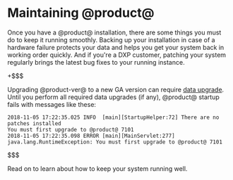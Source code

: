 # Maintaining @product@ [](id=maintaining-liferay)

Once you have a @product@ installation, there are some things you must do to
keep it running smoothly. Backing up your installation in case of a hardware
failure protects your data and helps you get your system back in working order
quickly. And if you're a DXP customer, patching your system regularly brings the
latest bug fixes to your running instance.

+$$$

Upgrading @product-ver@ to a new GA version can require 
[data upgrade](/discover/deployment/-/knowledge_base/7-1/upgrading-to-liferay-71). 
Until you perform all required data upgrades (if any), @product@ startup fails
with messages like these: 

    2018-11-05 17:22:35.025 INFO  [main][StartupHelper:72] There are no patches installed
    You must first upgrade to @product@ 7101
    2018-11-05 17:22:35.098 ERROR [main][MainServlet:277] java.lang.RuntimeException: You must first upgrade to @product@ 7101

$$$

Read on to learn about how to keep your system running well. 
